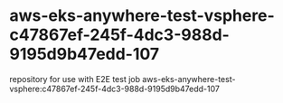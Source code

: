 # aws-eks-anywhere-test-vsphere-c47867ef-245f-4dc3-988d-9195d9b47edd-107
repository for use with E2E test job aws-eks-anywhere-test-vsphere:c47867ef-245f-4dc3-988d-9195d9b47edd-107
